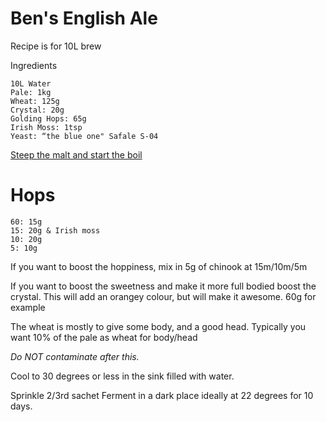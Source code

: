 # Ben's English Ale

Recipe is for 10L brew

Ingredients

```
10L Water
Pale: 1kg
Wheat: 125g
Crystal: 20g
Golding Hops: 65g
Irish Moss: 1tsp
Yeast: “the blue one" Safale S-04
```



[Steep the malt and start the boil](Steeping_and_Boiling)

# Hops

```
60: 15g
15: 20g & Irish moss
10: 20g
5: 10g
```


If you want to boost the hoppiness, mix in 5g of chinook at 15m/10m/5m 

If you want to boost the sweetness and make it more full bodied boost the crystal. This will add an orangey colour, but will make it awesome. 60g for example

The wheat is mostly to give some body, and a good head. Typically you want 10% of the pale as wheat for body/head


_Do NOT contaminate after this._


Cool to 30 degrees or less in the sink filled with water. 

Sprinkle 2/3rd sachet
Ferment in a dark place ideally at 22 degrees for 10 days. 



<!-- ## Brews

### ?? June 2020
Initial Gravity: 1.000xxx ended at 1.000 =  ~x.x% alchohol. 
Bottled ??? June 2020
 -->
